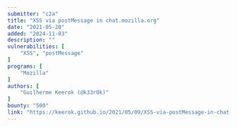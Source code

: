 ```yaml
---
submitter: "c2a"
title: "XSS via postMessage in chat.mozilla.org"
date: "2021-05-20"
added: "2024-11-03"
description: ""
vulnerabilities: [
    "XSS", "postMessage"
]
programs: [
    "Mozilla"
]
authors: [
    "Guilherme Keerok (@k33r0k)"
]
bounty: "500"
link: "https://keerok.github.io/2021/05/09/XSS-via-postMessage-in-chat-mozilla-org-CVE-2021-21320/"
---
```




